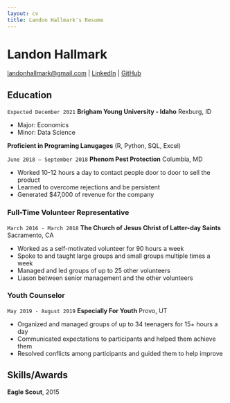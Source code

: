 ```yaml
---
layout: cv
title: Landon Hallmark's Resume
---
```

# Landon Hallmark


<div id="webaddress">
<a href="landonhallmark@gmail.com">landonhallmark@gmail.com</a>
|  <a href="www.linkedin.com/in/landonhallmark">LinkedIn</a>
| <a href="https://github.com/landonhallmark">GitHub</a>
</div>

<!-- https://www.monique.tech/the-art-of-markdown -->

## Education

`Expected December 2021`
__Brigham Young University - Idaho__
 Rexburg, ID

- Major: Economics
- Minor: Data Science

__Proficient in Programing Lanugages__
(R, Python, SQL, Excel)

`June 2018 – September 2018`
__Phenom Pest Protection__
Columbia, MD

- Worked 10-12 hours a day to contact people door to door to sell the product
- Learned to overcome rejections and be persistent
- Generated $47,000 of revenue for the company

### Full-Time Volunteer Representative

`March 2016 - March 2018`
__The Church of Jesus Christ of Latter-day Saints__
 Sacramento, CA

- Worked as a self-motivated volunteer for 90 hours a week 
- Spoke to and taught large groups and small groups multiple times a week
- Managed and led groups of up to 25 other volunteers
- Liason between senior management and the other volunteers

### Youth Counselor

`May 2019 - August 2019`
__Especially For Youth__
Provo, UT

- Organized and managed groups of up to 34 teenagers for 15+ hours a day
- Communicated expectations to participants and helped them achieve them 
- Resolved conflicts among participants and guided them to help improve




## Skills/Awards

__Eagle Scout__, 2015





<!-- ### Footer

Last updated: May 2013 -->


